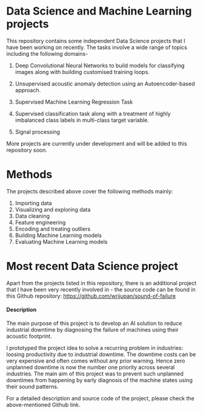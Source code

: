 # Data Science and Machine Learning projects

This repository contains some independent Data Science projects that I have been working on recently. The tasks involve a wide range of topics including the following domains-

1. Deep Convolutional Neural Networks to build models for classifying images along with building customised training loops.

2. Unsupervised acoustic anomaly detection using an Autoencoder-based approach.

3. Supervised Machine Learning Regression Task

4. Supervised classification task along with a treatment of highly imbalanced class labels in multi-class target variable.

5. Signal processing

More projects are currently under development and will be added to this repository soon.

# Methods

The projects described above cover the following methods mainly:

1. Importing data
2. Visualizing and exploring data
3. Data cleaning
4. Feature engineering
5. Encoding and treating outliers
6. Building Machine Learning models
7. Evaluating Machine Learning models

# Most recent Data Science project

Apart from the projects listed in this repository, there is an additional project that I have been very recently involved in - the source code can be found in this Github repository: https://github.com/wrijupan/sound-of-failure

#### Description
The main purpose of this project is to develop an AI solution to reduce industrial downtime by diagnosing the failure of machines using their acoustic footprint. 

I prototyped the project idea to solve a recurring problem in industries: loosing productivity due to industrial downtime. The downtime costs can be very expensive and often comes without any prior warning. Hence zero unplanned downtime is now the number one priority across several industries. The main aim of this project was to prevent such unplanned downtimes from happening by early diagnosis of the machine states using their sound patterns.

For a detailed description and source code of the project, please check the above-mentioned Github link.

